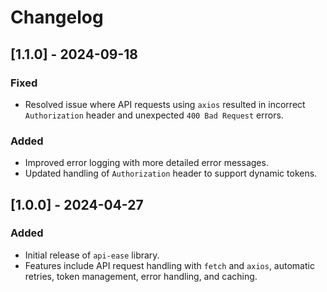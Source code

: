 # Changelog

## [1.1.0] - 2024-09-18

### Fixed

- Resolved issue where API requests using `axios` resulted in incorrect `Authorization` header and unexpected `400 Bad Request` errors.

### Added

- Improved error logging with more detailed error messages.
- Updated handling of `Authorization` header to support dynamic tokens.

## [1.0.0] - 2024-04-27

### Added

- Initial release of `api-ease` library.
- Features include API request handling with `fetch` and `axios`, automatic retries, token management, error handling, and caching.
